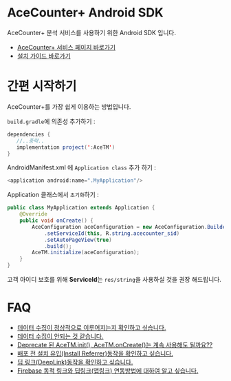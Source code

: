 # AceCounter+ Android SDK
AceCounter+ 분석 서비스를 사용하기 위한 Android SDK 입니다.
* [AceCounter+ 서비스 페이지 바로가기](https://new.acecounter.com/common/front) 
* [설치 가이드 바로가기](https://github.com/nhnent/ace.guide.android/wiki)

# 간편 시작하기
AceCounter+를 가장 쉽게 이용하는 방법입니다.  

 `build.gradle`에 의존성 추가하기 :  
 ```java
 dependencies {
    //..중략..
    implementation project(':AceTM')
}
 ```

AndroidManifest.xml 에 `Application class` 추가 하기 :
```java
<application android:name=".MyApplication"/>
```

Application 클래스에서 `초기화`하기 :
```java
public class MyApplication extends Application {
    @Override 
    public void onCreate() {
        AceConfiguration aceConfiguration = new AceConfiguration.Builder(this)
            .setServiceId(this, R.string.acecounter_sid)
            .setAutoPageView(true)
            .build();
        AceTM.initialize(aceConfiguration);
    }
}
```
고객 아이디 보호를 위해 **ServiceId**는 `res/string`을 사용하실 것을 권장 해드립니다.

# FAQ
* [데이터 수집이 정상적으로 이루어지는지 확인하고 싶습니다.](../../wiki/99.FAQ#q--%EB%8D%B0%EC%9D%B4%ED%84%B0-%EC%88%98%EC%A7%91%EC%9D%B4-%EC%A0%95%EC%83%81%EC%A0%81%EC%9C%BC%EB%A1%9C-%EC%9D%B4%EB%A3%A8%EC%96%B4%EC%A7%80%EB%8A%94%EC%A7%80-%ED%99%95%EC%9D%B8%ED%95%98%EA%B3%A0-%EC%8B%B6%EC%8A%B5%EB%8B%88%EB%8B%A4)
* [데이터 수집이 안되는 것 같습니다.](../../wiki/99.FAQ#q--%EB%8D%B0%EC%9D%B4%ED%84%B0-%EC%88%98%EC%A7%91%EC%9D%B4-%EC%95%88%EB%90%98%EB%8A%94-%EA%B2%83-%EA%B0%99%EC%8A%B5%EB%8B%88%EB%8B%A4)
* [Deprecate 된 AceTM.init(), AceTM.onCreate()는 계속 사용해도 될까요??](../../wiki/99.FAQ#q--deprecate-%EB%90%9C-acetminit-acetmoncreate%EB%8A%94-%EA%B3%84%EC%86%8D-%EC%82%AC%EC%9A%A9%ED%95%B4%EB%8F%84-%EB%90%A0%EA%B9%8C%EC%9A%94)
* [배포 전 설치 유입(Install Referrer)동작을 확인하고 싶습니다.](../../wiki/99.FAQ#q--%EB%B0%B0%ED%8F%AC-%EC%A0%84-%EC%84%A4%EC%B9%98-%EC%9C%A0%EC%9E%85install-referrer%EB%8F%99%EC%9E%91%EC%9D%84-%ED%99%95%EC%9D%B8%ED%95%98%EA%B3%A0-%EC%8B%B6%EC%8A%B5%EB%8B%88%EB%8B%A4)
* [딥 링크(DeepLink)동작을 확인하고 싶습니다.](../../wiki/99.FAQ#q--%EB%94%A5-%EB%A7%81%ED%81%ACdeeplink%EB%8F%99%EC%9E%91%EC%9D%84-%ED%99%95%EC%9D%B8%ED%95%98%EA%B3%A0-%EC%8B%B6%EC%8A%B5%EB%8B%88%EB%8B%A4)
* [Firebase 동적 링크와 딥링크(앱링크) 연동방법에 대하여 알고 싶습니다.](../../wiki/99.FAQ#q--firebase-%EB%8F%99%EC%A0%81-%EB%A7%81%ED%81%AC%EC%99%80-%EB%94%A5%EB%A7%81%ED%81%AC%EC%95%B1%EB%A7%81%ED%81%AC-%EC%97%B0%EB%8F%99%EB%B0%A9%EB%B2%95%EC%97%90-%EB%8C%80%ED%95%98%EC%97%AC-%EC%95%8C%EA%B3%A0-%EC%8B%B6%EC%8A%B5%EB%8B%88%EB%8B%A4)
